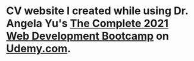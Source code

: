 # CV website I created while using Dr. Angela Yu's <a href="https://www.udemy.com/course/the-complete-web-development-bootcamp"/>The Complete 2021 Web Development Bootcamp</a> on <a href="https://www.udemy.com/">Udemy.com</a>. 
